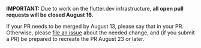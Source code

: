 **IMPORTANT:** Due to work on the flutter.dev infrastructure,
**all open pull requests will be closed August 16.**

If your PR needs to be merged by August 13, please say that in your PR.
Otherwise, please [file an issue](https://github.com/flutter/website/issues/new/choose)
about the needed change, and (if you submit a PR)
be prepared to recreate the PR August 23 or later.
